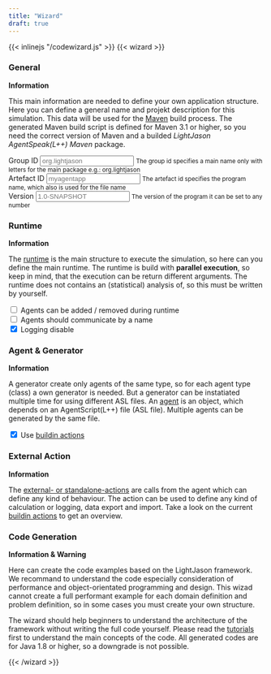 ```yaml
---
title: "Wizard"
draft: true
---
```


{{< inlinejs "/codewizard.js" >}}
{{< wizard >}}

<h3>General</h3>
<section>
<strong>Information</strong>
<p>This main information are needed to define your own application structure. Here you can define a general name and projekt description for this simulation. This data will be used for the <a href="https://maven.apache.org/">Maven</a> build process. The generated Maven build script is defined for Maven 3.1 or higher, so you need the correct version of Maven and a builded <i>LightJason AgentSpeak(L++) Maven</i> package.</p>
<p><form>
    <div class="form-group">
        <label for="groupid">Group ID</label>
        <input type="groupid" class="form-control" id="groupid" placeholder="org.lightjason" />
        <small class="form-text text-muted">The group id specifies a main name only with letters for the main package e.g.: org.lightjason</small>
    </div>
    <div class="form-group">
        <label for="artefactid">Artefact ID</label>
        <input type="artefactid" class="form-control" id="artefactid" placeholder="myagentapp" />
        <small class="form-text text-muted">The artefact id specifies the program name, which also is used for the file name</small>
    </div>
    <div class="form-group">
        <label for="version">Version</label>
        <input type="version" class="form-control" id="version" placeholder="1.0-SNAPSHOT" />
        <small class="form-text text-muted">The version of the program it can be set to any number</small>
    </div>
</form></p>
</section>

<h3>Runtime</h3>
<section>
<strong>Information</strong>
<p>The <a href="/tutorials/agentspeak-in-fifteen-minutes/#write-your-own-runtime">runtime</a> is the main structure to execute the simulation, so here can you define the main runtime. The runtime is build with <strong>parallel execution</strong>, so keep in mind, that the execution can be return different arguments. The runtime does not contains an (statistical) analysis of, so this must be written by yourself.</p>
<p><form>
    <div class="form-check">
        <label class="form-check-label">
          <input name="setmodifyable" id="setmodifyable" type="checkbox" class="form-check-input" /> Agents can be added / removed during runtime 
        </label>
    </div>
    <div class="form-check">
        <label class="form-check-label">
          <input name="communicate" id="communicate" type="checkbox" class="form-check-input" /> Agents should communicate by a name
        </label>
    </div>
    <div class="form-check">
        <label class="form-check-label">
          <input name="logging" id="logging" type="checkbox" class="form-check-input" checked /> Logging disable
        </label>
    </div>       
</form></p>
</section>

<h3>Agent & Generator</h3>
<section>
<strong>Information</strong>
<p>A generator create only agents of the same type, so for each agent type (class) a own generator is needed. But a generator can be instatiated multiple time for using different ASL files. An <a href="/tutorials/agentspeak-in-fifteen-minutes/#a-id-agentclass-a-agent-class">agent</a> is an object, which depends on an AgentScript(L++) file (ASL file). Multiple agents can be generated by the same file.</p>
<p><form>
    <div class="form-check">
        <label class="form-check-label">
          <input name="buildinaction" id="buildinaction" type="checkbox" class="form-check-input" checked /> Use <a href="/knowledgebase/actions">buildin actions</a>
        </label>
    </div>   
</form></p>
</section>

<h3>External Action</h3>
<section>
<strong>Information</strong>
<p>
The <a href="/tutorials/actions/#what-kind-of-actions-exists">external- or standalone-actions</a> are calls from the agent which can define any kind of behaviour. The action can be used to define any kind of calculation or logging, data export and import. Take a look on the current <a href="/knowledgebase/actions/">buildin actions</a> to get an overview.
</p>
</section>

<h3>Code Generation</h3>
<section>
<strong>Information & Warning</strong><br/>
<p>Here can create the code examples based on the LightJason framework. We recommand to understand the code especially consideration of performance and object-orientated programming and design. This wizad cannot create a full performant example for each domain definition and problem definition, so in some cases you must create your own structure.</p>
The wizard should help beginners to understand the architecture of the framework without writing the full code yourself. Please read the <a href="/tutorials">tutorials</a> first to understand the main concepts of the code. All generated codes are for Java 1.8 or higher, so a downgrade is not possible.
</section>


{{< /wizard >}}
